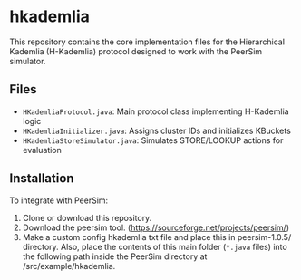 # hkademlia
This repository contains the core implementation files for the Hierarchical Kademlia (H-Kademlia) protocol designed to work with the PeerSim simulator.

## Files

- `HKademliaProtocol.java`: Main protocol class implementing H-Kademlia logic
- `HKademliaInitializer.java`: Assigns cluster IDs and initializes KBuckets
- `HKademliaStoreSimulator.java`: Simulates STORE/LOOKUP actions for evaluation

## Installation

To integrate with PeerSim:

1. Clone or download this repository.
2. Download the peersim tool. (https://sourceforge.net/projects/peersim/)
3. Make a custom config hkademlia txt file and place this in peersim-1.0.5/ directory. Also, place the contents of this main folder (`*.java` files) into the following path inside the PeerSim directory at /src/example/hkademlia.

